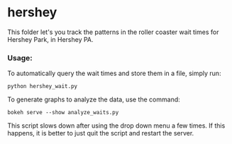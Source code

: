 # hershey

This folder let's you track the patterns in the roller coaster wait times for Hershey Park, in Hershey PA.

### Usage:

To automatically query the wait times and store them in a file, simply run:

```
python hershey_wait.py
```

To generate graphs to analyze the data, use the command:

```
bokeh serve --show analyze_waits.py
```

This script slows down after using the drop down menu a few times. If this happens, it is better to just quit the script and restart the server.
